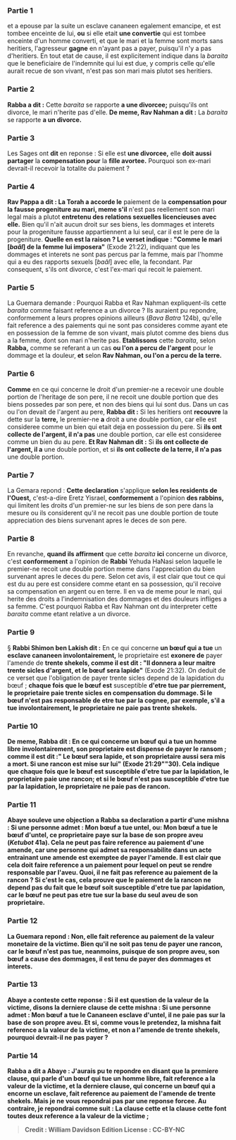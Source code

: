 
### Partie 1
et a epouse par la suite un esclave cananeen egalement emancipe, et est tombee enceinte de lui, <b>ou</b> si elle etait <b>une convertie</b> qui est tombee enceinte d'un homme converti, et que le mari et la femme sont morts sans heritiers, l'agresseur <b>gagne</b> en n'ayant pas a payer, puisqu'il n'y a pas d'heritiers. En tout etat de cause, il est explicitement indique dans la <i>baraita</i> que le beneficiaire de l'indemnite qui lui est due, y compris celle qu'elle aurait recue de son vivant, n'est pas son mari mais plutot ses heritiers.

### Partie 2
<b>Rabba a dit :</b> Cette <i>baraita</i> se rapporte <b>a une divorcee;</b> puisqu'ils ont divorce, le mari n'herite pas d'elle. <b>De meme, Rav Nahman a dit :</b> La <i>baraita</i> se rapporte <b>a un divorce.</b>

### Partie 3
Les Sages ont <b>dit</b> en reponse : Si elle est <b>une divorcee,</b> elle <b>doit aussi partager</b> la <b>compensation pour</b> la <b>fille avortee.</b> Pourquoi son ex-mari devrait-il recevoir la totalite du paiement ?

### Partie 4
<b>Rav Pappa a dit : La Torah a accorde le</b> paiement de la <b>compensation pour <b>la fausse progeniture</b> au mari, meme s'il</b> n'est pas reellement son mari legal mais a plutot <b>entretenu des relations sexuelles licencieuses avec elle.</b> Bien qu'il n'ait aucun droit sur ses biens, les dommages et interets pour la progeniture fausse appartiennent a lui seul, car il est le pere de la progeniture. <b>Quelle en est la raison ? Le verset indique : "Comme le mari [<i>baâl</i>] de la femme lui imposera"</b> (Exode 21:22), indiquant que les dommages et interets ne sont pas percus par la femme, mais par l'homme qui a eu des rapports sexuels [<i>baâl</i>] avec elle, la fecondant. Par consequent, s'ils ont divorce, c'est l'ex-mari qui recoit le paiement.

### Partie 5
La Guemara demande : Pourquoi Rabba et Rav Nahman expliquent-ils cette <i>baraita</i> comme faisant reference a un divorce ? Ils auraient pu repondre, conformement a leurs propres opinions ailleurs (<i>Bava Batra</i> 124b), qu'elle fait reference a des paiements qui ne sont pas consideres comme ayant ete en possession de la femme de son vivant, mais plutot comme des biens dus a la femme, dont son mari n'herite pas. <b>Etablissons</b> cette <i>baraita</i>, selon <b>Rabba,</b> comme se referant a un cas <b>ou l'on a percu de l'argent</b> pour le dommage et la douleur, <b>et</b> selon <b>Rav Nahman, ou l'on a percu de la terre.</b>

### Partie 6
<b>Comme</b> en ce qui concerne le droit d'un premier-ne a recevoir une double portion de l'heritage de son pere, il ne recoit une double portion que des biens possedes par son pere, et non des biens qui lui sont dus. Dans un cas ou l'on devait de l'argent au pere, <b>Rabba dit :</b> Si les heritiers ont <b>recouvre</b> la dette sur la <b>terre,</b> le premier-ne <b>a</b> droit a une double portion, car elle est consideree comme un bien qui etait deja en possession du pere. Si <b>ils ont collecte de l'argent, il n'a pas</b> une double portion, car elle est consideree comme un bien du au pere. <b>Et Rav Nahman dit :</b> Si <b>ils ont collecte de l'argent, il a</b> une double portion, et si <b>ils ont collecte de la terre, il n'a pas</b> une double portion.

### Partie 7
La Gemara repond : <b>Cette declaration</b> s'applique <b>selon les residents de l'Ouest,</b> c'est-a-dire Eretz Yisrael, <b>conformement</b> a l'opinion <b>des rabbins,</b> qui limitent les droits d'un premier-ne sur les biens de son pere dans la mesure ou ils considerent qu'il ne recoit pas une double portion de toute appreciation des biens survenant apres le deces de son pere.

### Partie 8
En revanche, <b>quand ils affirment</b> que cette <i>baraita</i> <b>ici</b> concerne un divorce, c'est <b>conformement</b> a l'opinion de <b>Rabbi</b> Yehuda HaNasi selon laquelle le premier-ne recoit une double portion meme dans l'appreciation du bien survenant apres le deces du pere. Selon cet avis, il est clair que tout ce qui est du au pere est considere comme etant en sa possession, qu'il recoive sa compensation en argent ou en terre. Il en va de meme pour le mari, qui herite des droits a l'indemnisation des dommages et des douleurs infliges a sa femme. C'est pourquoi Rabba et Rav Nahman ont du interpreter cette <i>baraita</i> comme etant relative a un divorce.

### Partie 9
§ <b>Rabbi Shimon ben Lakish dit :</b> En ce qui concerne <b>un bœuf qui a tue</b> un <b>esclave cananeen involontairement,</b> le proprietaire est <b>exonere de</b> payer l'amende de <b>trente shekels, comme il est dit : "Il donnera a leur maitre trente sicles d'argent, et le bœuf sera lapide"</b> (Exode 21:32). On deduit de ce verset que l'obligation de payer trente sicles depend de la lapidation du bœuf ; <b>chaque fois que le bœuf est</b> susceptible <b>d'etre tue par <b>pierrement, le proprietaire paie trente sicles</b> en compensation du dommage. Si <b>le bœuf n'est pas</b> responsable <b>de</b> etre tue par <b>la cognee,</b> par exemple, s'il a tue involontairement, <b>le proprietaire ne paie pas trente shekels.</b>

### Partie 10
De meme, <b>Rabba dit :</b> En ce qui concerne <b>un bœuf qui a tue un homme libre involontairement,</b> son proprietaire <b>est dispense</b> de payer le <b>ransom ; comme il est dit :" Le bœuf sera lapide, et son proprietaire aussi sera mis a mort. Si une rancon est mise sur lui"</b> (Exode 21:29""30). Cela indique que <b>chaque fois que le bœuf est</b> susceptible <b>d'etre tue par <b>la lapidation, le proprietaire paie une rancon;</b> et si <b>le bœuf n'est pas</b> susceptible <b>d'etre tue par <b>la lapidation, le proprietaire ne paie pas de rancon.</b>

### Partie 11
<b>Abaye souleve une objection a</b> Rabba sa declaration a partir d'une mishna : Si une personne admet : <b>Mon bœuf a tue untel, ou:</b> Mon bœuf a tue <b>le bœuf d'untel, ce</b> proprietaire <b>paye sur la base de son propre</b> aveu (<i>Ketubot</i> 41a). Cela ne peut pas faire reference au paiement d'une amende, car une personne qui admet sa responsabilite dans un acte entrainant une amende est exemptee de payer l'amende. Il est clair que cela doit faire reference a un paiement pour lequel on peut se rendre responsable par l'aveu. <b>Quoi, il ne fait pas</b> reference au paiement de <b>la rancon ?</b> Si c'est le cas, cela prouve que le paiement de la rancon ne depend pas du fait que le bœuf soit susceptible d'etre tue par lapidation, car le bœuf ne peut pas etre tue sur la base du seul aveu de son proprietaire.

### Partie 12
La Guemara repond : <b>Non,</b> elle fait reference au paiement de la <b>valeur</b> monetaire de la victime. Bien qu'il ne soit pas tenu de payer une rancon, car le bœuf n'est pas tue, neanmoins, puisque de son propre aveu, son bœuf a cause des dommages, il est tenu de payer des dommages et interets.

### Partie 13
Abaye a conteste cette reponse : <b>Si</b> il est question de la <b>valeur</b> de la victime, <b>disons la derniere clause</b> de cette mishna : Si une personne admet : <b>Mon bœuf a tue le</b> Cananeen <b>esclave d'untel, il ne paie pas sur la base de son propre</b> aveu. <b>Et si,</b> comme vous le pretendez, la mishna fait reference a la <b>valeur</b> de la victime, et non a l'amende de trente shekels, <b>pourquoi</b> devrait-il <b>ne pas</b> payer ?

### Partie 14
Rabba <b>a dit a</b> Abaye : <b>J'aurais pu te repondre</b> en disant que <b>la premiere clause,</b> qui parle d'un bœuf qui tue un homme libre, fait reference a la <b>valeur</b> de la victime, <b>et la derniere clause,</b> qui concerne un bœuf qui a encorne un esclave, fait reference au paiement de l'amende de trente <b>shekels. Mais je ne vous repondrai pas par une reponse forcee.</b> Au contraire, je repondrai comme suit : La clause <b>cette</b> et la clause <b>cette</b> font toutes deux reference a la <b>valeur</b> de la victime ;

>Credit : William Davidson Edition
>License : CC-BY-NC